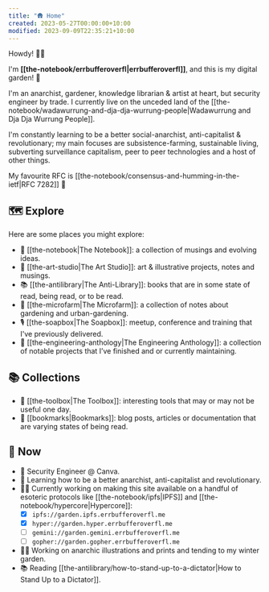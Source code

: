```yaml
---
title: "🛖 Home"
created: 2023-05-27T00:00:00+10:00
modified: 2023-09-09T22:35:21+10:00
---
```


Howdy! 👋🏻

I'm **[[the-notebook/errbufferoverfl|errbufferoverfl]]**, and this is my digital garden! 🌱

I'm an anarchist, gardener, knowledge librarian & artist at heart, but security engineer by trade. I currently live on the unceded land of the [[the-notebook/wadawurrung-and-dja-dja-wurrung-people|Wadawurrung and Dja Dja Wurrung People]].

I'm constantly learning to be a better social-anarchist, anti-capitalist & revolutionary; my main focuses are subsistence-farming, sustainable living, subverting surveillance capitalism, peer to peer technologies and a host of other things.

My favourite RFC is [[the-notebook/consensus-and-humming-in-the-ietf|RFC 7282]] 🐝

## 🗺️ Explore

Here are some places you might explore:

- 📖 [[the-notebook|The Notebook]]: a collection of musings and evolving ideas.
- 🎨 [[the-art-studio|The Art Studio]]: art & illustrative projects, notes and musings.
- 📚 [[the-antilibrary|The Anti-Library]]: books that are in some state of read, being read, or to be read.
- 🌾 [[the-microfarm|The Microfarm]]: a collection of notes about gardening and urban-gardening.
- 🎙️ [[the-soapbox|The Soapbox]]: meetup, conference and training that I've previously delivered.
- 🔧 [[the-engineering-anthology|The Engineering Anthology]]: a collection of notable projects that I’ve finished and or currently maintaining.

## 📚 Collections

- 🧰 [[the-toolbox|The Toolbox]]: interesting tools that may or may not be useful one day.
- 🔖 [[bookmarks|Bookmarks]]: blog posts, articles or documentation that are varying states of being read.

## 🌈 Now

- 📐 Security Engineer @ Canva.
- 🧠 Learning how to be a better anarchist, anti-capitalist and revolutionary.
- 👨‍💻 Currently working on making this site available on a handful of esoteric protocols like [[the-notebook/ipfs|IPFS]] and [[the-notebook/hypercore|Hypercore]]:
  - [x] `ipfs://garden.ipfs.errbufferoverfl.me`
  - [x] `hyper://garden.hyper.errbufferoverfl.me`
  - [ ] `gemini://garden.gemini.errbufferoverfl.me`
  - [ ] `gopher://garden.gopher.errbufferoverfl.me`
- ✍🏻 Working on anarchic illustrations and prints and tending to my winter garden.
- 📚 Reading [[the-antilibrary/how-to-stand-up-to-a-dictator|How to Stand Up to a Dictator]].